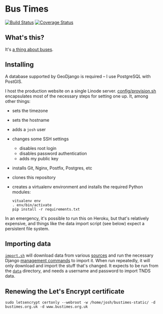 # Bus Times

[![Build Status](https://travis-ci.org/jclgoodwin/bustimes.org.svg?branch=master)](https://travis-ci.org/jclgoodwin/bustimes.org)
[![Coverage Status](https://coveralls.io/repos/github/jclgoodwin/bustimes.org.uk/badge.svg?branch=master)](https://coveralls.io/github/jclgoodwin/bustimes.org.uk?branch=master)

## What's this?

It's [a thing about buses](https://bustimes.org.uk/).

## Installing

A database supported by GeoDjango is required – I use PostgreSQL with PostGIS.

I host the production website on a single Linode server. [config/provision.sh](config/provision.sh) encapsulates most of the necessary steps for setting one up. It, among other things:

- sets the timezone
- sets the hostname
- adds a `josh` user
- changes some SSH settings
  - disables root login
  - disables password authentication
  - adds my public key
- installs Git, Nginx, Postfix, Postgres, etc
- clones this repository
- creates a virtualenv environment and installs the required Python modules:

  ```
  vitualenv env
  . env/bin/activate
  pip install -r requirements.txt
  ```

In an emergency, it's possible to run this on Heroku, but that's relatively expensive, and things like the data import script (see below) expect a persistent file system.

## Importing data

[`import.sh`](data/import.sh) will download data from various [sources](https://bustimes.org.uk/data) and run the necessary Django [management commands](busstops/management/commands) to import it.
When run repeatedly, it will only download and import the stuff that's changed.
It expects to be run from the [`data`](data) directory, and needs a username and password to import TNDS data.

## Renewing the Let's Encrypt certificate

    sudo letsencrypt certonly --webroot -w /home/josh/bustimes-static/ -d bustimes.org.uk -d www.bustimes.org.uk
